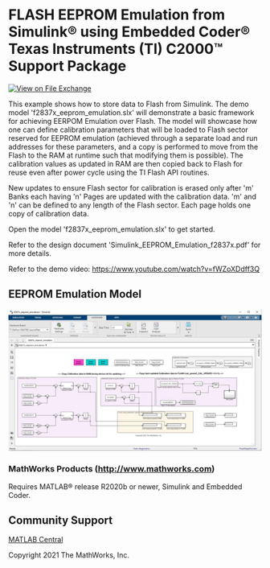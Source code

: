 # **FLASH EEPROM Emulation from Simulink® using Embedded Coder® Texas Instruments (TI) C2000™ Support Package**
<!-- This is the "Title of the contribution" that was approved during the Community Contribution Review Process --> 

[![View <File Exchange Title> on File Exchange](https://www.mathworks.com/matlabcentral/images/matlab-file-exchange.svg)](https://www.mathworks.com/matlabcentral/fileexchange/####-file-exchange-title)  
<!-- Add this icon to the README if this repo also appears on File Exchange via the "Connect to GitHub" feature --> 
This example shows how to store data to Flash from Simulink. The demo model 'f2837x_eeprom_emulation.slx' will demonstrate a basic framework for achieving EERPOM Emulation over Flash. The model will showcase how one can define calibration parameters that will be loaded to Flash sector reserved for EEPROM emulation (achieved through a separate load and run addresses for these parameters, and a copy is performed to move from the Flash to the RAM at runtime such that modifying them is possible). The calibration values as updated in RAM are then copied back to Flash for reuse even after power cycle using the TI Flash API routines.
  
New updates to ensure Flash sector for calibration is erased only after 'm' Banks each having 'n' Pages are updated with the calibration data. 'm' and 'n' can be defined to any length of the Flash sector. Each page holds one copy of calibration data.

Open the model 'f2837x_eeprom_emulation.slx' to get started.

Refer to the design document 'Simulink_EEPROM_Emulation_f2837x.pdf' for more details.

Refer to the demo video: https://www.youtube.com/watch?v=fWZoXDdff3Q

<!--- If your project includes a visualation or any images or an App please include a screenshot in this README --->

## **EEPROM Emulation Model**
![](overview/F2837x_eeprom_emulation.JPG) 

### MathWorks Products (http://www.mathworks.com)

Requires MATLAB® release R2020b or newer, Simulink and Embedded Coder.

## Community Support
[MATLAB Central](https://www.mathworks.com/matlabcentral)

Copyright 2021 The MathWorks, Inc.

